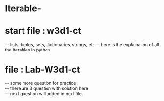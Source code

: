 # Iterable-
# start file : w3d1-ct
-- lists, tuples, sets, dictionaries, strings, etc
-- here is the explaination of all the iterables in python 
# file : Lab-W3d1-ct
-- some more question for practice  
-- there are 3 question with solution here      
-- next question will added in next file. 
  
 
